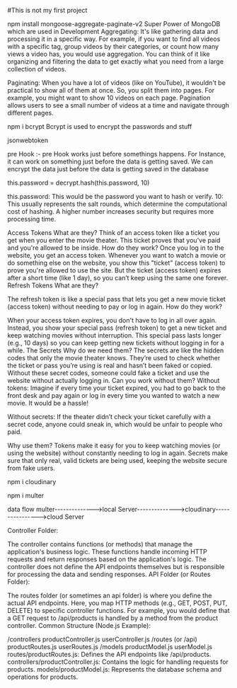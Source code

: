 #This is not my first project





npm install mongoose-aggregate-paginate-v2              Super Power of MongoDB which are used in Development
Aggregating: It's like gathering data and processing it in a specific way. For example, if you want to find all videos with a specific tag, group videos by their categories, or count how many views a video has, you would use aggregation. You can think of it like organizing and filtering the data to get exactly what you need from a large collection of videos.

Paginating: When you have a lot of videos (like on YouTube), it wouldn't be practical to show all of them at once. So, you split them into pages. For example, you might want to show 10 videos on each page. Pagination allows users to see a small number of videos at a time and navigate through different pages.







npm i bcrypt            Bcrypt is used to encrypt the passwords and stuff 





 jsonwebtoken




 pre Hook :- pre Hook works just before somethings happens. For Instance, it can work on something just before the data is getting saved. We can encrypt the data just before the data is getting saved in the database






this.password = decrypt.hash(this.password, 10)

 this.password: This would be the password you want to hash or verify.
10: This usually represents the salt rounds, which determine the computational cost of hashing. A higher number increases security but requires more processing time.




Access Tokens
What are they?
Think of an access token like a ticket you get when you enter the movie theater. This ticket proves that you've paid and you're allowed to be inside.
How do they work?
Once you log in to the website, you get an access token. Whenever you want to watch a movie or do something else on the website, you show this "ticket" (access token) to prove you're allowed to use the site.
But the ticket (access token) expires after a short time (like 1 day), so you can’t keep using the same one forever.
Refresh Tokens
What are they?

The refresh token is like a special pass that lets you get a new movie ticket (access token) without needing to pay or log in again.
How do they work?

When your access token expires, you don't have to log in all over again. Instead, you show your special pass (refresh token) to get a new ticket and keep watching movies without interruption.
This special pass lasts longer (e.g., 10 days) so you can keep getting new tickets without logging in for a while.
The Secrets
Why do we need them?
The secrets are like the hidden codes that only the movie theater knows. They’re used to check whether the ticket or pass you’re using is real and hasn’t been faked or copied.
Without these secret codes, someone could fake a ticket and use the website without actually logging in.
Can you work without them?
Without tokens: Imagine if every time your ticket expired, you had to go back to the front desk and pay again or log in every time you wanted to watch a new movie. It would be a hassle!

Without secrets: If the theater didn’t check your ticket carefully with a secret code, anyone could sneak in, which would be unfair to people who paid.

Why use them?
Tokens make it easy for you to keep watching movies (or using the website) without constantly needing to log in again.
Secrets make sure that only real, valid tickets are being used, keeping the website secure from fake users.




npm i cloudinary




npm i multer            


data flow
multer-------------->local Server-------------->cloudinary---------------->cloud Server











Controller Folder:

The controller contains functions (or methods) that manage the application's business logic. These functions handle incoming HTTP requests and return responses based on the application's logic.
The controller does not define the API endpoints themselves but is responsible for processing the data and sending responses.
API Folder (or Routes Folder):

The routes folder (or sometimes an api folder) is where you define the actual API endpoints. Here, you map HTTP methods (e.g., GET, POST, PUT, DELETE) to specific controller functions.
For example, you would define that a GET request to /api/products is handled by a method from the product controller.
Common Structure (Node.js Example):


/controllers
    productController.js
    userController.js
/routes (or /api)
    productRoutes.js
    userRoutes.js
/models
    productModel.js
    userModel.js
routes/productRoutes.js: Defines the API endpoints like /api/products.
controllers/productController.js: Contains the logic for handling requests for products.
models/productModel.js: Represents the database schema and operations for products.